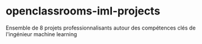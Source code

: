 # openclassrooms-iml-projects
Ensemble de 8 projets professionnalisants autour des compétences clés de l'ingénieur machine learning 
